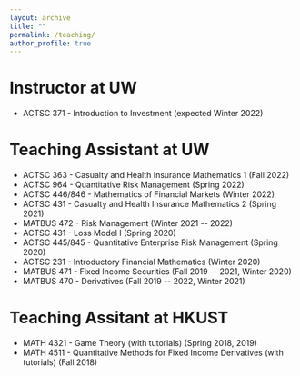 ```yaml
---
layout: archive
title: ""
permalink: /teaching/
author_profile: true
---
```


# Instructor at UW
* ACTSC 371 - Introduction to Investment (expected Winter 2022)

# Teaching Assistant at UW
* ACTSC 363 - Casualty and Health Insurance Mathematics 1 (Fall 2022)
* ACTSC 964 - Quantitative Risk Management (Spring 2022)
* ACTSC 446/846 - Mathematics of Financial Markets (Winter 2022)
* ACTSC 431 - Casualty and Health Insurance Mathematics 2 (Spring 2021)
* MATBUS 472 - Risk Management (Winter 2021 -- 2022)
* ACTSC 431 - Loss Model I (Spring 2020)
* ACTSC 445/845 - Quantitative Enterprise Risk Management (Spring 2020)
* ACTSC 231 - Introductory Financial Mathematics (Winter 2020)
* MATBUS 471 - Fixed Income Securities (Fall 2019 -- 2021, Winter 2020)
* MATBUS 470 - Derivatives (Fall 2019 -- 2022, Winter 2021)

# Teaching Assitant at HKUST
* MATH 4321 - Game Theory (with tutorials) (Spring 2018, 2019)
* MATH 4511 - Quantitative Methods for Fixed Income Derivatives (with tutorials) (Fall 2018)
